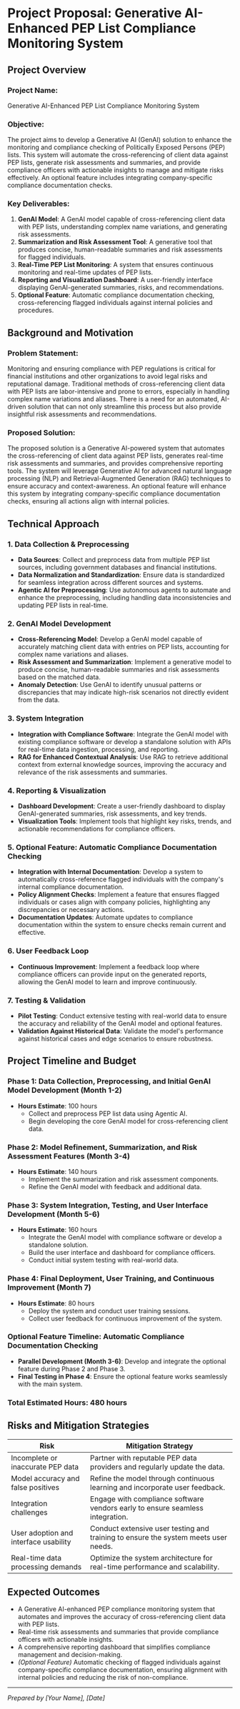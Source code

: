 # Project Proposal: Generative AI-Enhanced PEP List Compliance Monitoring System

## Project Overview

### Project Name:
Generative AI-Enhanced PEP List Compliance Monitoring System

### Objective:
The project aims to develop a Generative AI (GenAI) solution to enhance the monitoring and compliance checking of Politically Exposed Persons (PEP) lists. This system will automate the cross-referencing of client data against PEP lists, generate risk assessments and summaries, and provide compliance officers with actionable insights to manage and mitigate risks effectively. An optional feature includes integrating company-specific compliance documentation checks.

### Key Deliverables:
1. **GenAI Model**: A GenAI model capable of cross-referencing client data with PEP lists, understanding complex name variations, and generating risk assessments.
2. **Summarization and Risk Assessment Tool**: A generative tool that produces concise, human-readable summaries and risk assessments for flagged individuals.
3. **Real-Time PEP List Monitoring**: A system that ensures continuous monitoring and real-time updates of PEP lists.
4. **Reporting and Visualization Dashboard**: A user-friendly interface displaying GenAI-generated summaries, risks, and recommendations.
5. **Optional Feature**: Automatic compliance documentation checking, cross-referencing flagged individuals against internal policies and procedures.

## Background and Motivation

### Problem Statement:
Monitoring and ensuring compliance with PEP regulations is critical for financial institutions and other organizations to avoid legal risks and reputational damage. Traditional methods of cross-referencing client data with PEP lists are labor-intensive and prone to errors, especially in handling complex name variations and aliases. There is a need for an automated, AI-driven solution that can not only streamline this process but also provide insightful risk assessments and recommendations.

### Proposed Solution:
The proposed solution is a Generative AI-powered system that automates the cross-referencing of client data against PEP lists, generates real-time risk assessments and summaries, and provides comprehensive reporting tools. The system will leverage Generative AI for advanced natural language processing (NLP) and Retrieval-Augmented Generation (RAG) techniques to ensure accuracy and context-awareness. An optional feature will enhance this system by integrating company-specific compliance documentation checks, ensuring all actions align with internal policies.

## Technical Approach

### 1. Data Collection & Preprocessing
- **Data Sources**: Collect and preprocess data from multiple PEP list sources, including government databases and financial institutions.
- **Data Normalization and Standardization**: Ensure data is standardized for seamless integration across different sources and systems.
- **Agentic AI for Preprocessing**: Use autonomous agents to automate and enhance the preprocessing, including handling data inconsistencies and updating PEP lists in real-time.

### 2. GenAI Model Development
- **Cross-Referencing Model**: Develop a GenAI model capable of accurately matching client data with entries on PEP lists, accounting for complex name variations and aliases.
- **Risk Assessment and Summarization**: Implement a generative model to produce concise, human-readable summaries and risk assessments based on the matched data.
- **Anomaly Detection**: Use GenAI to identify unusual patterns or discrepancies that may indicate high-risk scenarios not directly evident from the data.

### 3. System Integration
- **Integration with Compliance Software**: Integrate the GenAI model with existing compliance software or develop a standalone solution with APIs for real-time data ingestion, processing, and reporting.
- **RAG for Enhanced Contextual Analysis**: Use RAG to retrieve additional context from external knowledge sources, improving the accuracy and relevance of the risk assessments and summaries.

### 4. Reporting & Visualization
- **Dashboard Development**: Create a user-friendly dashboard to display GenAI-generated summaries, risk assessments, and key trends.
- **Visualization Tools**: Implement tools that highlight key risks, trends, and actionable recommendations for compliance officers.

### 5. Optional Feature: Automatic Compliance Documentation Checking
- **Integration with Internal Documentation**: Develop a system to automatically cross-reference flagged individuals with the company's internal compliance documentation.
- **Policy Alignment Checks**: Implement a feature that ensures flagged individuals or cases align with company policies, highlighting any discrepancies or necessary actions.
- **Documentation Updates**: Automate updates to compliance documentation within the system to ensure checks remain current and effective.

### 6. User Feedback Loop
- **Continuous Improvement**: Implement a feedback loop where compliance officers can provide input on the generated reports, allowing the GenAI model to learn and improve continuously.

### 7. Testing & Validation
- **Pilot Testing**: Conduct extensive testing with real-world data to ensure the accuracy and reliability of the GenAI model and optional features.
- **Validation Against Historical Data**: Validate the model's performance against historical cases and edge scenarios to ensure robustness.

## Project Timeline and Budget

### Phase 1: Data Collection, Preprocessing, and Initial GenAI Model Development (Month 1-2)
- **Hours Estimate**: 100 hours
  - Collect and preprocess PEP list data using Agentic AI.
  - Begin developing the core GenAI model for cross-referencing client data.

### Phase 2: Model Refinement, Summarization, and Risk Assessment Features (Month 3-4)
- **Hours Estimate**: 140 hours
  - Implement the summarization and risk assessment components.
  - Refine the GenAI model with feedback and additional data.

### Phase 3: System Integration, Testing, and User Interface Development (Month 5-6)
- **Hours Estimate**: 160 hours
  - Integrate the GenAI model with compliance software or develop a standalone solution.
  - Build the user interface and dashboard for compliance officers.
  - Conduct initial system testing with real-world data.

### Phase 4: Final Deployment, User Training, and Continuous Improvement (Month 7)
- **Hours Estimate**: 80 hours
  - Deploy the system and conduct user training sessions.
  - Collect user feedback for continuous improvement of the system.

### Optional Feature Timeline: Automatic Compliance Documentation Checking
- **Parallel Development (Month 3-6)**: Develop and integrate the optional feature during Phase 2 and Phase 3.
- **Final Testing in Phase 4**: Ensure the optional feature works seamlessly with the main system.

### **Total Estimated Hours**: 480 hours

## Risks and Mitigation Strategies

| **Risk**                                 | **Mitigation Strategy**                          |
|------------------------------------------|--------------------------------------------------|
| Incomplete or inaccurate PEP data        | Partner with reputable PEP data providers and regularly update the data. |
| Model accuracy and false positives       | Refine the model through continuous learning and incorporate user feedback. |
| Integration challenges                   | Engage with compliance software vendors early to ensure seamless integration. |
| User adoption and interface usability    | Conduct extensive user testing and training to ensure the system meets user needs. |
| Real-time data processing demands        | Optimize the system architecture for real-time performance and scalability. |

## Expected Outcomes
- A Generative AI-enhanced PEP compliance monitoring system that automates and improves the accuracy of cross-referencing client data with PEP lists.
- Real-time risk assessments and summaries that provide compliance officers with actionable insights.
- A comprehensive reporting dashboard that simplifies compliance management and decision-making.
- *(Optional Feature)* Automatic checking of flagged individuals against company-specific compliance documentation, ensuring alignment with internal policies and reducing the risk of non-compliance.

---

*Prepared by [Your Name], [Date]*
